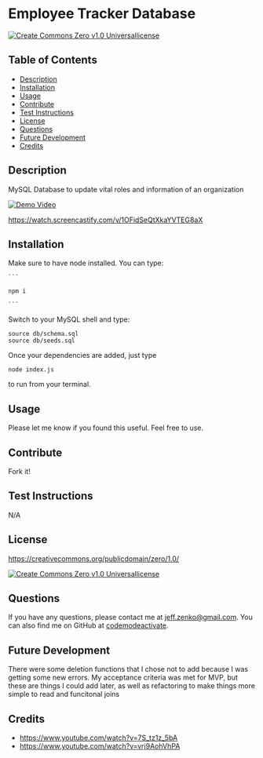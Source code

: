 # Employee Tracker Database

[![Create Commons Zero v1.0 Universallicense](https://img.shields.io/badge/License-Create%20Commons%20Zero%20v1.0%20Universal-blue)](https://creativecommons.org/publicdomain/zero/1.0/)

## Table of Contents

-   [Description](#Description)
-   [Installation](#Installation)
-   [Usage](#Usage)
-   [Contribute](#Contribute)
-   [Test Instructions](#Test-Instructions)
-   [License](#License)
-   [Questions](#Questions)
-   [Future Development](#Future-Development)
-   [Credits](#Credits)

## Description

MySQL Database to update vital roles and information of an organization

[![Demo Video](/assets/img/preview.png)](https://drive.google.com/file/d/1wqGfnsycF1fsPEezooed3KuC5FMTLW_2/view)

https://watch.screencastify.com/v/1OFidSeQtXkaYVTEG8aX

## Installation

Make sure to have node installed. You can type:

    ```

    npm i

    ```

Switch to your MySQL shell and type:

```
source db/schema.sql
source db/seeds.sql
```

Once your dependencies are added, just type

```
node index.js
```

to run from your terminal.

## Usage

Please let me know if you found this useful. Feel free to use.

## Contribute

Fork it!

## Test Instructions

N/A

## License

https://creativecommons.org/publicdomain/zero/1.0/

[![Create Commons Zero v1.0 Universallicense](https://img.shields.io/badge/License-Create%20Commons%20Zero%20v1.0%20Universal-blue)](https://creativecommons.org/publicdomain/zero/1.0/)

## Questions

If you have any questions, please contact me at jeff.zenko@gmail.com. You can also find me on GitHub at [codemodeactivate](https://github.com/codemodeactivate).

## Future Development

There were some deletion functions that I chose not to add because I was getting some new errors. My acceptance criteria was met for MVP, but these are things I could add later, as well as refactoring to make things more simple to read and funcitonal joins

## Credits

-   https://www.youtube.com/watch?v=7S_tz1z_5bA
-   https://www.youtube.com/watch?v=vrj9AohVhPA
